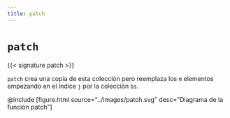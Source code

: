 ```yaml
---
title: patch
---
```


# `patch`

{{< signature patch >}}

`patch` crea una copia de esta colección pero reemplaza los `m` elementos empezando en el índice `j` por la colección `bs`.

@include [figure.html source="../images/patch.svg" desc="Diagrama de la función patch"]
